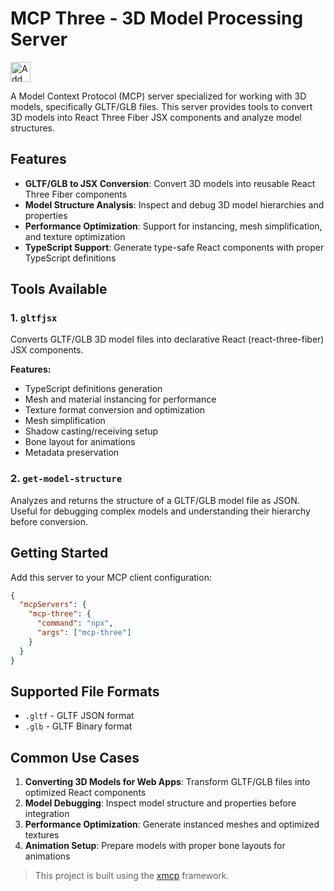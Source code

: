 # MCP Three - 3D Model Processing Server

<a href="https://cursor.com/install-mcp?name=mcp-three&config=ew0KICAgICJ0eXBlIjogInN0ZGlvIiwNCiAgICAiY29tbWFuZCI6ICJucHgiLA0KICAgICJhcmdzIjogWw0KICAgICAgIi15IiwNCiAgICAgICJtY3AtdGhyZWUiDQogICAgXQ0KICB9"><img src="https://cursor.com/deeplink/mcp-install-dark.svg" alt="Add mcp-three MCP server to Cursor" height="32" /></a>

A Model Context Protocol (MCP) server specialized for working with 3D models, specifically GLTF/GLB files. This server provides tools to convert 3D models into React Three Fiber JSX components and analyze model structures.

## Features

- **GLTF/GLB to JSX Conversion**: Convert 3D models into reusable React Three Fiber components
- **Model Structure Analysis**: Inspect and debug 3D model hierarchies and properties
- **Performance Optimization**: Support for instancing, mesh simplification, and texture optimization
- **TypeScript Support**: Generate type-safe React components with proper TypeScript definitions

## Tools Available

### 1. `gltfjsx`
Converts GLTF/GLB 3D model files into declarative React (react-three-fiber) JSX components.

**Features:**
- TypeScript definitions generation
- Mesh and material instancing for performance
- Texture format conversion and optimization
- Mesh simplification
- Shadow casting/receiving setup
- Bone layout for animations
- Metadata preservation


### 2. `get-model-structure`
Analyzes and returns the structure of a GLTF/GLB model file as JSON. Useful for debugging complex models and understanding their hierarchy before conversion.

## Getting Started

Add this server to your MCP client configuration:

```json
{
  "mcpServers": {
    "mcp-three": {
      "command": "npx",
      "args": ["mcp-three"]
    }
  }
}
```

## Supported File Formats

- `.gltf` - GLTF JSON format
- `.glb` - GLTF Binary format

## Common Use Cases

1. **Converting 3D Models for Web Apps**: Transform GLTF/GLB files into optimized React components
2. **Model Debugging**: Inspect model structure and properties before integration
3. **Performance Optimization**: Generate instanced meshes and optimized textures
4. **Animation Setup**: Prepare models with proper bone layouts for animations



> This project is built using the [xmcp](https://xmcp.dev) framework.
